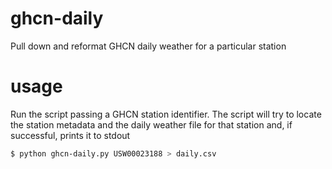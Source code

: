 # ghcn-daily
Pull down and reformat GHCN daily weather for a particular station

# usage
Run the script passing a GHCN station identifier. The script will try to locate the station metadata and the daily weather file for that station and, if successful, prints it to stdout

```sh
$ python ghcn-daily.py USW00023188 > daily.csv
```
